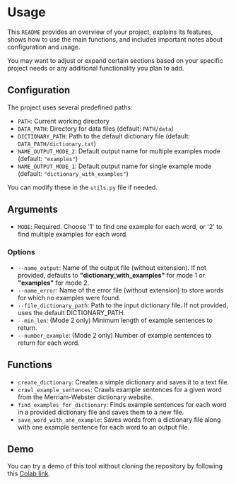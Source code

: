 # Usage
This `README` provides an overview of your project, explains its features, shows how to use the main functions, and includes important notes about configuration and usage. 

You may want to adjust or expand certain sections based on your specific project needs or any additional functionality you plan to add.

## Configuration
The project uses several predefined paths:

+ `PATH`: Current working directory
+ `DATA_PATH`: Directory for data files (default: `PATH/data`)
+ `DICTIONARY_PATH`: Path to the default dictionary file (default: `DATA_PATH/dictionary.txt`)
+ `NAME_OUTPUT_MODE_2`: Default output name for multiple examples mode (default: `"examples"`)
+ `NAME_OUTPUT_MODE_1`: Default output name for single example mode (default: `"dictionary_with_examples"`)

You can modify these in the `utils.py` file if needed.

## Arguments

- `MODE`: Required. Choose '1' to find one example for each word, or '2' to find multiple examples for each word.

### Options

- `--name_output`: Name of the output file (without extension). If not provided, defaults to **"dictionary_with_examples"** for mode 1 or **"examples"** for mode 2.
- `--name_error`: Name of the error file (without extension) to store words for which no examples were found.
- `--file_dictionary_path`: Path to the input dictionary file. If not provided, uses the default DICTIONARY_PATH.
- `--min_len`: (Mode 2 only) Minimum length of example sentences to return.
- `--number_example`: (Mode 2 only) Number of example sentences to return for each word.


## Functions
+ `create_dictionary`: Creates a simple dictionary and saves it to a text file.
+ `crawl_example_sentences`: Crawls example sentences for a given word from the Merriam-Webster dictionary website.
+ `find_examples_for_dictionary`: Finds example sentences for each word in a provided dictionary file and saves them to a new file.
+ `save_word_with_one_example`: Saves words from a dictionary file along with one example sentence for each word to an output file.



## Demo
You can try a demo of this tool without cloning the repository by following this [Colab link](https://colab.research.google.com/drive/1JSLPjd-864mfUQPoGnWbNbQ_5AQw-1jK?usp=sharing).